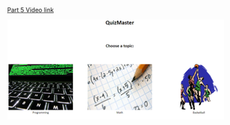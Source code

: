 [Part 5 Video link](https://www.loom.com/share/439d3524ce604467a33c83ff3da4cb5e)



<img src="2022-08-088.png" alt="start menu">